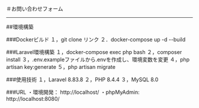 ＃お問い合わせフォーム
***

##環境構築

###Dockerビルド
１，git clone リンク
２．docker-compose up -d --build

###Laravel環境構築
１，docker-compose exec php bash
２，composer install
３，.env.exampleファイルから.envを作成し、環境変数を変更
４，php artisan key:generate
５，php artisan migrate

###使用技術
１，Laravel 8.83.8
２，PHP 8.4.4
３，MySQL 8.0

###URL
・環境開発：  http://localhost/
・phpMyAdmin:  http://localhost:8080/
